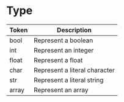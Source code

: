 # Type

| Token | Description |
| --- | --- |
| bool | Represent a boolean |
| int | Represent an integer |
| float | Represent a float |
| char | Represent a literal character |
| str | Represent a literal string |
| array | Represent an array |